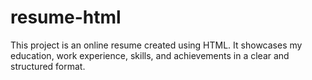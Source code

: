 # resume-html
This project is an online resume created using HTML. It showcases my education, work experience, skills, and achievements in a clear and structured format.  
